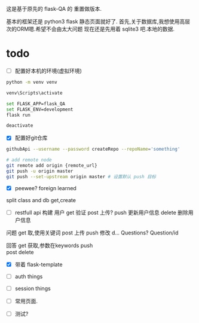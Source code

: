 这是基于原先的 flask-QA 的 重置做版本.

基本的框架还是 python3 flask
静态页面就好了.
首先,关于数据库,我想使用高层次的ORM嗯.希望不会由太大问题
现在还是先用着 sqlite3 吧.本地的数据.

# todo
- [ ] 配置好本机的环境(虚拟环境)
```bash
python -m venv venv

venv\Scripts\activate

set FLASK_APP=flask_QA
set FLASK_ENV=development
flask run

deactivate

```

- [x] 配置好git仓库
```bash
githubApi --username --password createRepo --repoName='something'

# add remote node
git remote add origin {remote_url}
git push -u origin master
git push --set-upstream origin master # 设置默认 push 目标
```
- [x] peewee?
foreign learned

split class and db get,create

- [ ] restfull api 构建
用户
    get    验证
    post    上传?
    push    更新用户信息
    delete 删除用户信息

问题
    get    取,使用关键词
    post    上传
    push    修改
    d...
Questions?
Question/id

回答
    get    获取,参数在keywords
    push    
    post
    delete

- [x] 带着 flask-template

- [ ] auth things
- [ ] session things

- [ ] 常用页面.
- [ ] 测试?




